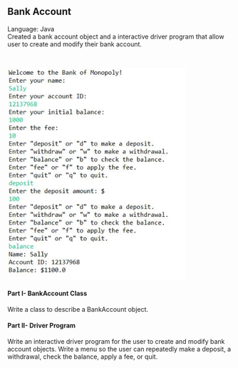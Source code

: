 ## Bank Account 
Language: Java </br>
Created a bank account object and a interactive driver program that allow user to create and modify their bank account. 

</br>
<p align="left">
  <img src="bankAccount.JPG" width="400"/>
</p>

#### Part I- BankAccount Class 
Write a class to describe a BankAccount object. 

#### Part II- Driver Program
Write an interactive driver program for the user to create and modify bank account objects. 
Write a menu so the user can repeatedly make a deposit, a withdrawal, check the balance, apply a fee, or quit.

